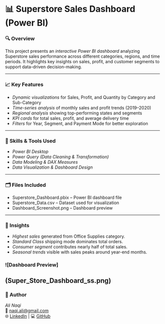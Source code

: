 # 📊 Superstore Sales Dashboard (Power BI)

### 🔍 Overview
This project presents an *interactive Power BI dashboard* analyzing Superstore sales performance across different categories, regions, and time periods. It highlights key insights on sales, profit, and customer segments to support data-driven decision-making.

---

### 📈 Key Features
- *Dynamic visualizations* for Sales, Profit, and Quantity by Category and Sub-Category  
- *Time-series analysis* of monthly sales and profit trends (2019–2020)  
- *Regional analysis* showing top-performing states and segments  
- *KPI cards* for total sales, profit, and average delivery time  
- *Filters* for Year, Segment, and Payment Mode for better exploration  

---

### 🧠 Skills & Tools Used
- *Power BI Desktop*
- *Power Query (Data Cleaning & Transformation)*
- *Data Modeling & DAX Measures*
- *Data Visualization & Dashboard Design*

---

### 🗂 Files Included
- Superstore_Dashboard.pbix – Power BI dashboard file  
- Superstore_Data.csv – Dataset used for visualization  
- Dashboard_Screenshot.png – Dashboard preview  

---

### 💬 Insights
- *Highest sales* generated from Office Supplies category.  
- *Standard Class* shipping mode dominates total orders.  
- *Consumer segment* contributes nearly half of total sales.  
- *Seasonal trends* visible with sales peaks around year-end months.
  
### ![Dashboard Preview]
(Super_Store_Dashboard_ss.png)
---

### 🔗 Author
*Ali Naqi*  
📧 naqi.ali@gmail.com  
🌐 [LinkedIn](https://linkedin.com/in/yourprofile) | 💻 [GitHub](https://github.com/yourusername)
